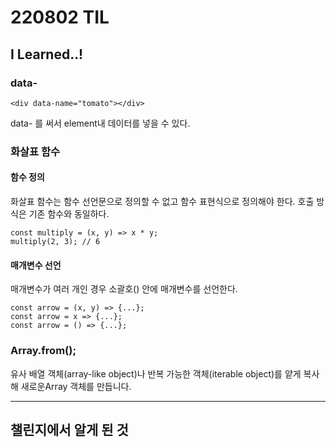 # 220802 TIL

## I Learned..!

### data-

    <div data-name="tomato"></div>

data- 를 써서 element내 데이터를 넣을 수 있다.

### 화살표 함수

#### 함수 정의

화살표 함수는 함수 선언문으로 정의할 수 없고 함수 표현식으로 정의해야 한다. 호출 방식은 기존 함수와 동일하다.

    const multiply = (x, y) => x * y;
    multiply(2, 3); // 6

#### 매개변수 선언

매개변수가 여러 개인 경우 소괄호() 안에 매개변수를 선언한다.

    const arrow = (x, y) => {...};
    const arrow = x => {...};
    const arrow = () => {...};

### Array.from();

유사 배열 객체(array-like object)나 반복 가능한 객체(iterable object)를 얕게 복사해 새로운Array 객체를 만듭니다.

---

## 챌린지에서 알게 된 것
